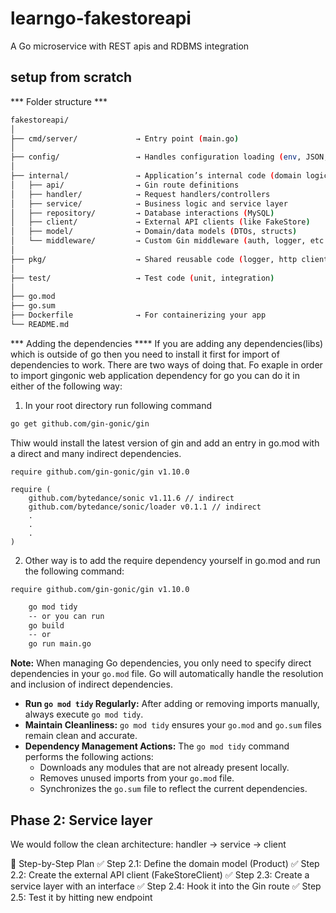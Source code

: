 # learngo-fakestoreapi
A Go microservice with REST apis and RDBMS integration


## setup from scratch

*** Folder structure ***
``` bash
fakestoreapi/
│
├── cmd/server/             → Entry point (main.go)
│
├── config/                 → Handles configuration loading (env, JSON, etc.)
│
├── internal/               → Application’s internal code (domain logic)
│   ├── api/                → Gin route definitions
│   ├── handler/            → Request handlers/controllers
│   ├── service/            → Business logic and service layer
│   ├── repository/         → Database interactions (MySQL)
│   ├── client/             → External API clients (like FakeStore)
│   ├── model/              → Domain/data models (DTOs, structs)
│   └── middleware/         → Custom Gin middleware (auth, logger, etc.)
│
├── pkg/                    → Shared reusable code (logger, http client, etc.)
│
├── test/                   → Test code (unit, integration)
│
├── go.mod
├── go.sum
├── Dockerfile              → For containerizing your app
└── README.md


```

*** Adding the dependencies ****
If you are adding any dependencies(libs) which is outside of go then you need to install it first for import of dependencies to work. There are two ways of doing that. Fo exaple in order to import gingonic web application dependency for go you can do it in either of the following way:

1. In your root directory run following command

``` bash
go get github.com/gin-gonic/gin

```
Thiw would install the latest version of gin and add an entry in go.mod with a direct and many indirect dependencies.

```
require github.com/gin-gonic/gin v1.10.0

require (
	github.com/bytedance/sonic v1.11.6 // indirect
	github.com/bytedance/sonic/loader v0.1.1 // indirect
    .
    .
    .
)

```

2. Other way is to add the require dependency yourself in go.mod and run the following command:
```
require github.com/gin-gonic/gin v1.10.0
```

```bash
    go mod tidy 
    -- or you can run 
    go build
    -- or 
    go run main.go
```
**Note:** When managing Go dependencies, you only need to specify direct dependencies in your `go.mod` file. Go will automatically handle the resolution and inclusion of indirect dependencies.

*   **Run `go mod tidy` Regularly:**  After adding or removing imports manually, always execute `go mod tidy`.
*   **Maintain Cleanliness:** `go mod tidy` ensures your `go.mod` and `go.sum` files remain clean and accurate.
*   **Dependency Management Actions:** The `go mod tidy` command performs the following actions:
    *   Downloads any modules that are not already present locally.
    *   Removes unused imports from your `go.mod` file.
    *   Synchronizes the `go.sum` file to reflect the current dependencies.


## Phase 2: Service layer

We would follow the clean architecture: handler → service → client

🧱 Step-by-Step Plan
✅ Step 2.1: Define the domain model (Product)
✅ Step 2.2: Create the external API client (FakeStoreClient)
✅ Step 2.3: Create a service layer with an interface
✅ Step 2.4: Hook it into the Gin route
✅ Step 2.5: Test it by hitting new endpoint

